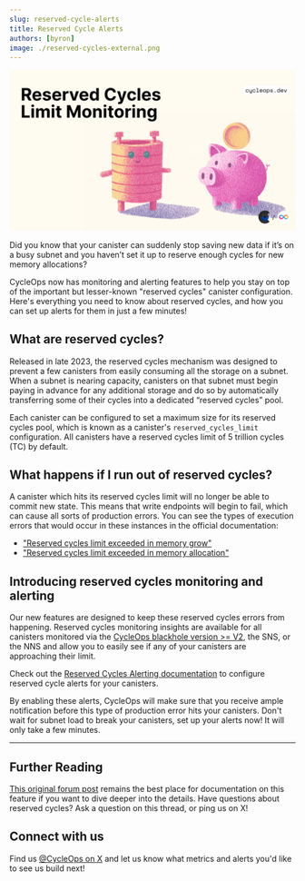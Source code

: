 ```yaml
---
slug: reserved-cycle-alerts 
title: Reserved Cycle Alerts 
authors: [byron]
image: ./reserved-cycles-external.png
---
```


[![](./reserved-cycles-external.png)](/changelog/reserved-cycle-alerts)

Did you know that your canister can suddenly stop saving new data if it’s on a busy subnet and you haven’t set it up to reserve enough cycles for new memory allocations?

CycleOps now has monitoring and alerting features to help you stay on top of the important but lesser-known "reserved cycles" canister configuration. Here's everything you need to know about reserved cycles, and how you can set up alerts for them in just a few minutes!

<!-- truncate -->

## What are reserved cycles?

Released in late 2023, the reserved cycles mechanism was designed to prevent a few canisters from easily consuming all the storage on a subnet. When a subnet is nearing capacity, canisters on that subnet must begin paying in advance for any additional storage and do so by automatically transferring some of their cycles into a dedicated “reserved cycles” pool.

Each canister can be configured to set a maximum size for its reserved cycles pool, which is known as a canister's `reserved_cycles_limit` configuration. All canisters have a reserved cycles limit of 5 trillion cycles (TC) by default.

## What happens if I run out of reserved cycles?

A canister which hits its reserved cycles limit will no longer be able to commit new state. This means that write endpoints will begin to fail, which can cause all sorts of production errors. You can see the types of execution errors that would occur in these instances in the official documentation:

- ["Reserved cycles limit exceeded in memory grow"](https://internetcomputer.org/docs/references/execution-errors#reserved-cycles-limit-exceeded-in-memory-grow)
- ["Reserved cycles limit exceeded in memory allocation"](https://internetcomputer.org/docs/references/execution-errors#reserved-cycles-limit-exceeded-in-memory-allocation)

## Introducing reserved cycles monitoring and alerting

Our new features are designed to keep these reserved cycles errors from happening. Reserved cycles monitoring insights are available for all canisters monitored via the [CycleOps blackhole version >= V2](https://github.com/cycleoperators/balanceCheckerVerification/), the SNS, or the NNS and allow you to easily see if any of your canisters are approaching their limit.

Check out the [Reserved Cycles Alerting documentation](../../docs/alerting/reserved-cycles-alerting) to configure reserved cycle alerts for your canisters.

By enabling these alerts, CycleOps will make sure that you receive ample notification before this type of production error hits your canisters. Don't wait for subnet load to break your canisters, set up your alerts now! It will only take a few minutes.

---

## Further Reading

[This original forum post](https://forum.dfinity.org/t/increasing-subnet-storage-capacity-and-introducing-resource-reservation-mechanism/23447) remains the best place for documentation on this feature if you want to dive deeper into the details. Have questions about reserved cycles? Ask a question on this thread, or ping us on X!

## Connect with us

Find us [@CycleOps on X](https://x.com/CycleOps) and let us know what metrics and alerts you'd like to see us build next!